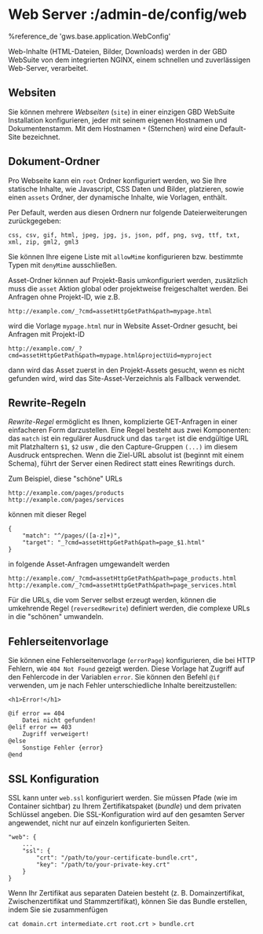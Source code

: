 # Web Server :/admin-de/config/web

%reference_de 'gws.base.application.WebConfig'

Web-Inhalte (HTML-Dateien, Bilder, Downloads) werden in der GBD WebSuite von dem integrierten NGINX, einem schnellen und zuverlässigen Web-Server, verarbeitet.

Websiten
--------

Sie können mehrere *Webseiten* (`site`) in einer einzigen GBD WebSuite Installation konfigurieren, jeder mit seinem eigenen Hostnamen und Dokumentenstamm. Mit dem Hostnamen `*` (Sternchen) wird eine Default-Site bezeichnet.

Dokument-Ordner
---------------

Pro Webseite kann ein `root` Ordner konfiguriert werden, wo Sie Ihre statische Inhalte, wie Javascript, CSS Daten und Bilder, platzieren, sowie einen `assets` Ordner, der dynamische Inhalte, wie Vorlagen, enthält.

Per Default, werden aus diesen Ordnern nur folgende Dateierweiterungen zurückgegeben:

    css, csv, gif, html, jpeg, jpg, js, json, pdf, png, svg, ttf, txt, xml, zip, gml2, gml3

Sie können Ihre eigene Liste mit `allowMime` konfigurieren bzw. bestimmte Typen mit `denyMime` ausschließen.

Asset-Ordner können auf Projekt-Basis umkonfiguriert werden, zusätzlich muss die `asset` Aktion global oder projektweise freigeschaltet werden.  Bei Anfragen ohne Projekt-ID, wie z.B.

    http://example.com/_?cmd=assetHttpGetPath&path=mypage.html

wird die Vorlage `mypage.html` nur in Website Asset-Ordner gesucht, bei Anfragen mit Projekt-ID

    http://example.com/_?cmd=assetHttpGetPath&path=mypage.html&projectUid=myproject

dann wird das Asset zuerst in den Projekt-Assets gesucht, wenn es nicht gefunden wird, wird das Site-Asset-Verzeichnis als Fallback verwendet.

Rewrite-Regeln
--------------

*Rewrite-Regel* ermöglicht es Ihnen, komplizierte GET-Anfragen in einer einfacheren Form darzustellen. Eine Regel besteht aus zwei Komponenten: das `match` ist ein regulärer Ausdruck und das `target` ist die endgültige URL mit Platzhaltern `$1`, `$2` usw , die den Capture-Gruppen `(...)` im diesem Ausdruck entsprechen. Wenn die Ziel-URL absolut ist (beginnt mit einem Schema), führt der Server einen Redirect statt eines Rewritings durch.

Zum Beispiel, diese "schöne" URLs

    http://example.com/pages/products
    http://example.com/pages/services

können mit dieser Regel

    {
        "match": "^/pages/([a-z]+)",
        "target": "_?cmd=assetHttpGetPath&path=page_$1.html"
    }

in folgende Asset-Anfragen umgewandelt werden

    http://example.com/_?cmd=assetHttpGetPath&path=page_products.html
    http://example.com/_?cmd=assetHttpGetPath&path=page_services.html

Für die URLs, die vom Server selbst erzeugt werden, können die umkehrende Regel (`reversedRewrite`) definiert werden, die complexe URLs in die "schönen" umwandeln.

Fehlerseitenvorlage
-------------------

Sie können eine Fehlerseitenvorlage  (`errorPage`) konfigurieren, die bei HTTP Fehlern, wie `404 Not Found` gezeigt werden. Diese Vorlage hat Zugriff auf den Fehlercode in der Variablen `error`. Sie können den Befehl `@if` verwenden, um je nach Fehler unterschiedliche Inhalte bereitzustellen:

    <h1>Error!</h1>

    @if error == 404
        Datei nicht gefunden!
    @elif error == 403
        Zugriff verweigert!
    @else
        Sonstige Fehler {error}
    @end

SSL Konfiguration
-----------------

SSL kann unter `web.ssl` konfiguriert werden. Sie müssen Pfade (wie im Container sichtbar) zu Ihrem Zertifikatspaket (*bundle*) und dem privaten Schlüssel angeben. Die SSL-Konfiguration wird auf den gesamten Server angewendet, nicht nur auf einzeln konfigurierten Seiten.

    "web": {
        ...
        "ssl": {
            "crt": "/path/to/your-certificate-bundle.crt",
            "key": "/path/to/your-private-key.crt"
        }
    }

Wenn Ihr Zertifikat aus separaten Dateien besteht (z. B. Domainzertifikat, Zwischenzertifikat und Stammzertifikat), können Sie das Bundle erstellen, indem Sie sie zusammenfügen

    cat domain.crt intermediate.crt root.crt > bundle.crt
